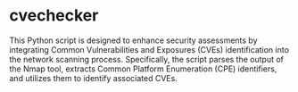 # cvechecker
This Python script is designed to enhance security assessments by integrating Common Vulnerabilities and Exposures (CVEs) identification into the network scanning process. Specifically, the script parses the output of the Nmap tool, extracts Common Platform Enumeration (CPE) identifiers, and utilizes them to identify associated CVEs.
